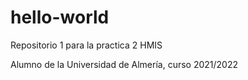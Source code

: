 # hello-world
Repositorio 1 para la practica 2 HMIS

Alumno de la Universidad de Almería, curso 2021/2022

